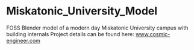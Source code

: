# Miskatonic_University_Model
FOSS Blender model of a modern day Miskatonic University campus with building internals
Project details can be found here: www.cosmic-engineer.com
